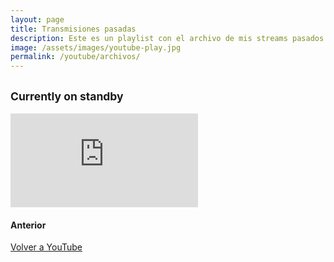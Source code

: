 ```yaml
---
layout: page
title: Transmisiones pasadas
description: Este es un playlist con el archivo de mis streams pasados.
image: /assets/images/youtube-play.jpg
permalink: /youtube/archivos/
---
```


<h2 class="subtitulo text-center"><small><span class="badge badge-danger animated infinite flash stream-status">Currently on standby</span></small></h2>

<div class="embed-responsive embed-responsive-16by9">
  <iframe class="embed-responsive-item" src="https://www.youtube.com/embed/videoseries?list=PL15FCirCIaHrE0ymaqlyG9tb2PV3yUcvp" frameborder="0" allowfullscreen></iframe>
</div>

#### <i class="fas fa-arrow-left"></i> Anterior
[Volver a YouTube][1]

[1]: /youtube